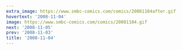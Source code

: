 ```yaml
---
extra_image: https://www.smbc-comics.com/comics/20081104after.gif
hovertext: '2008-11-04'
image: https://www.smbc-comics.com/comics/20081104.gif
next: '2008-11-05'
prev: '2008-11-03'
title: '2008-11-04'
---
```

